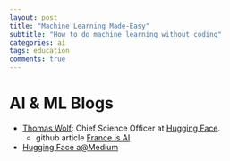 ```yaml
---
layout: post
title: "Machine Learning Made-Easy"
subtitle: "How to do machine learning without coding"
categories: ai
tags: education
comments: true
---
```

# AI & ML Blogs
* [Thomas Wolf](https://thomwolf.io/): Chief Science Officer at [Hugging Face](https://huggingface.co/).
  * github article [France is AI](https://github.com/thomwolf/thomwolf.github.io/blob/master/data/France-is-AI.pdf)
* [Hugging Face a@Medium](https://medium.com/huggingface) 